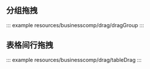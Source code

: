 <!--
 * @Description: 
 * @Date: 2024-12-30 16:08:21
 * @LastEditTime: 2024-12-31 16:44:54
-->
## 分组拖拽

::: example
resources/businesscomp/drag/dragGroup
:::

## 表格间行拖拽

::: example
resources/businesscomp/drag/tableDrag
:::
